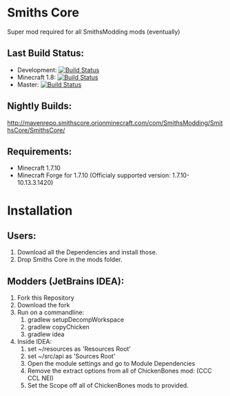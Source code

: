 Smiths Core
=========

Super mod required for all SmithsModding mods (eventually)

## Last Build Status:
  * Development:      [![Build Status](https://travis-ci.org/SmithsModding/SmithsCore.svg?branch=Development)](https://travis-ci.org/SmithsModding/SmithsCore)
  * Minecraft 1.8:    [![Build Status](https://travis-ci.org/SmithsModding/SmithsCore.svg?branch=Development-1.8)](https://travis-ci.org/SmithsModding/SmithsCore)
  * Master:           [![Build Status](https://travis-ci.org/SmithsModding/SmithsCore.svg?branch=master)](https://travis-ci.org/SmithsModding/SmithsCore)

## Nightly Builds:
http://mavenrepo.smithscore.orionminecraft.com/com/SmithsModding/SmithsCore/SmithsCore/

## Requirements:
   *  Minecraft 1.7.10
   *  Minecraft Forge for 1.7.10 (Officialy supported version: 1.7.10-10.13.3.1420)


Installation
============
## Users:
  1. Download all the Dependencies and install those.
  2. Drop Smiths Core in the mods folder.
  
## Modders (JetBrains IDEA):
  1. Fork this Repository
  2. Download the fork
  3. Run on a commandline: 
      1. gradlew setupDecompWorkspace
      2. gradlew copyChicken
      3. gradlew idea
  4. Inside IDEA:
      1. set ~/resources as 'Resources Root'
      2. set ~/src/api as 'Sources Root'
      3. Open the module settings and go to Module Dependencies
      4. Remove the extract options from all of ChickenBones mod: (CCC CCL NEI)
      5. Set the Scope off all of ChickenBones mods to provided.
